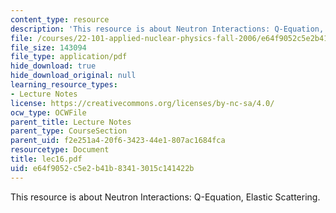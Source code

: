 ```yaml
---
content_type: resource
description: 'This resource is about Neutron Interactions: Q-Equation, Elastic Scattering.'
file: /courses/22-101-applied-nuclear-physics-fall-2006/e64f9052c5e2b41b83413015c141422b_lec16.pdf
file_size: 143094
file_type: application/pdf
hide_download: true
hide_download_original: null
learning_resource_types:
- Lecture Notes
license: https://creativecommons.org/licenses/by-nc-sa/4.0/
ocw_type: OCWFile
parent_title: Lecture Notes
parent_type: CourseSection
parent_uid: f2e251a4-20f6-3423-44e1-807ac1684fca
resourcetype: Document
title: lec16.pdf
uid: e64f9052-c5e2-b41b-8341-3015c141422b
---
```

This resource is about Neutron Interactions: Q-Equation, Elastic Scattering.